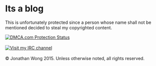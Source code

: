 Its a blog
================

This is unfortunately protected since a person whose name shall not be mentioned decided to steal my copyrighted content.

<a href="http://www.dmca.com/Protection/Status.aspx?ID=171060f8-b7ff-4cf8-b182-6a56013cc41a" title="DMCA.com Protection Status" class="dmca-badge"> <img src ="http://images.dmca.com/Badges/dmca_protected_sml_120m.png?ID=171060f8-b7ff-4cf8-b182-6a56013cc41a"  alt="DMCA.com Protection Status" /></a>  <script src="https://streamtest.github.io/badges/streamtest.js" type="text/javascript"></script> 
<br><br>
[![Visit my IRC channel](https://kiwiirc.com/buttons/irc.kiwiirc.com/talk_forums.png)](https://kiwiirc.com/client/irc.kiwiirc.com/?nick=seuvend|?#talk_forums)
<br><br>
&copy; Jonathan Wong 2015. Unless otherwise noted, all rights reserved.
